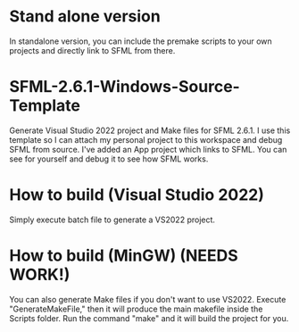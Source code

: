 # Stand alone version
In standalone version, you can include the premake scripts to your own projects and directly link to SFML from there.

# SFML-2.6.1-Windows-Source-Template
 Generate Visual Studio 2022 project and Make files for SFML 2.6.1. I use this template so I can attach my personal project to this workspace and debug SFML from source. I've added an App project which links to SFML. You can see for yourself and debug it to see how SFML works.

 # How to build (Visual Studio 2022)
 Simply execute batch file to generate a VS2022 project. 
 # How to build (MinGW) (NEEDS WORK!)
 You can also generate Make files if you don't want to use VS2022. Execute "GenerateMakeFile," then it will produce the main makefile inside the Scripts folder. Run the command "make" and it will build the project for you.
